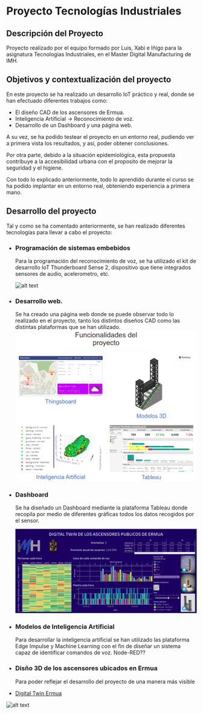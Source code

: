 # Proyecto Tecnologías Industriales
## Descripción del Proyecto

Proyecto realizado por el equipo formado por Luis, Xabi e Iñigo para la asignatura Tecnologias Industriales, en el Master Digital Manufacturing de IMH.

## Objetivos y contextualización del proyecto

En este proyecto se ha realizado un desarrollo IoT práctico y real, donde se han efectuado diferentes trabajos como:
* El diseño CAD de los ascensores de Ermua.
* Inteligencia Artificial → Reconocimiento de voz.
* Desarrollo de un Dashboard y una página web.

A su vez, se ha podido testear el proyecto en un entorno real, pudiendo ver a primera vista los resultados, y así, poder obtener conclusiones.

Por otra parte, debido a la situación epidemiológica, esta propuesta contribuye a la accesibilidad urbana con el proposito de mejorar la seguridad y el higiene.

Con todo lo explicado anteriormente, todo lo aprendido durante el curso se ha podido implantar en un entorno real, obteniendo experiencia a primera mano.


## Desarrollo del proyecto

Tal y como se ha comentado anteriormente, se han realizado diferentes tecnologías para llevar a cabo el proyecto:

* ### Programación de sistemas embebidos
     Para la programación del reconocimiento de voz, se ha utilizado el kit de desarrollo IoT Thunderboard Sense 2, dispositivo que tiene integrados sensores de audio, acelerometro, etc.
     
     ![alt text](https://siliconlabs-h.assetsadobe.com/is/image//content/dam/siliconlabs/images/products/Bluetooth/thunderboard/thunderboard-bg22-sltb010a.jpg "thunderboard") 
* ### Desarrollo web.
     Se ha creado una página web donde se puede observar todo lo realizado en el proyecto, tanto los distintos diseños CAD como las distintas plataformas que se han utilizado.
     ![alt text](https://github.com/InigoZalaya/Proyecto-Tecnologias-Industriales/blob/main/PaginaWeb/WebPage%20screenshot.png?raw=true)

* ### Dashboard
     Se ha diseñado un Dashboard mediante la plataforma Tableau donde recopila por medio de diferentes gráficas todos los datos recogidos por el sensor.
     
     ![alt text](https://github.com/InigoZalaya/Proyecto-Tecnologias-Industriales/blob/main/Tableau/Tableau%20screenshot.png)
     
* ### Modelos de Inteligencia Artificial
     Para desarrollar la inteligencia artificial se han utilizado las plataforma Edge Impulse y Machine Learning con el fin de diseñar un sistema capaz de identificar comandos de voz. Node-RED??
* ### Disño 3D de los ascensores ubicados en Ermua
     Para poder reflejar el desarrollo del proyecto de una manera más visible

* [Digital Twin Ermua](https://ermuaio.carrd.co/)

![alt text](https://media.sketchfab.com/models/b91a3d6e2c444c1ba614a728edb0df41/thumbnails/e44037a8d72148668696ff01ddb1740a/72618b91a8514aac82e9f8a304dcfd3c.jpeg "full-slider")
